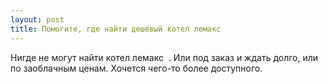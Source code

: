 ```yaml
---
layout: post 
title: Помогите, где найти дешёвый котел лемакс  ‌‌ 
--- 
```

Нигде не могут найти котел лемакс  ‌‌ . Или под заказ и ждать долго, или по заоблачным ценам. Хочется чего-то более доступного.